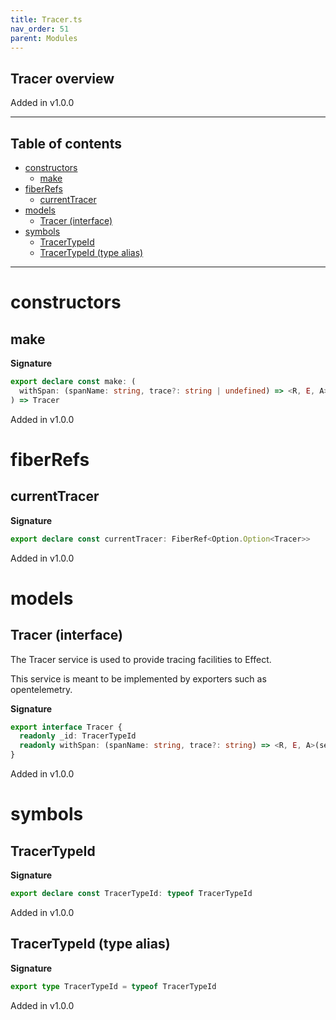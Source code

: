 ```yaml
---
title: Tracer.ts
nav_order: 51
parent: Modules
---
```


## Tracer overview

Added in v1.0.0

---

<h2 class="text-delta">Table of contents</h2>

- [constructors](#constructors)
  - [make](#make)
- [fiberRefs](#fiberrefs)
  - [currentTracer](#currenttracer)
- [models](#models)
  - [Tracer (interface)](#tracer-interface)
- [symbols](#symbols)
  - [TracerTypeId](#tracertypeid)
  - [TracerTypeId (type alias)](#tracertypeid-type-alias)

---

# constructors

## make

**Signature**

```ts
export declare const make: (
  withSpan: (spanName: string, trace?: string | undefined) => <R, E, A>(self: Effect<R, E, A>) => Effect<R, E, A>
) => Tracer
```

Added in v1.0.0

# fiberRefs

## currentTracer

**Signature**

```ts
export declare const currentTracer: FiberRef<Option.Option<Tracer>>
```

Added in v1.0.0

# models

## Tracer (interface)

The Tracer service is used to provide tracing facilities to Effect.

This service is meant to be implemented by exporters such as opentelemetry.

**Signature**

```ts
export interface Tracer {
  readonly _id: TracerTypeId
  readonly withSpan: (spanName: string, trace?: string) => <R, E, A>(self: Effect<R, E, A>) => Effect<R, E, A>
}
```

Added in v1.0.0

# symbols

## TracerTypeId

**Signature**

```ts
export declare const TracerTypeId: typeof TracerTypeId
```

Added in v1.0.0

## TracerTypeId (type alias)

**Signature**

```ts
export type TracerTypeId = typeof TracerTypeId
```

Added in v1.0.0
